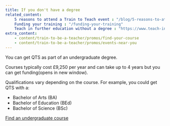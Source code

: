 ```yaml
---
title: If you don't have a degree
related_content:
    5 reasons to attend a Train to Teach event : "/blog/5-reasons-to-attend-a-train-to-teach-event"
    Funding your training : "/funding-your-training"
    Teach in further education without a degree : "https://www.teach-in-further-education.campaign.gov.uk"
extra_content:
    - content/train-to-be-a-teacher/promos/find-your-course
    - content/train-to-be-a-teacher/promos/events-near-you
---
```


You can get QTS as part of an undergraduate degree.

Courses typically cost £9,250 per year and can take up to 4 years but you can get funding(opens in new window).

Qualifications vary depending on the course. For example, you could get QTS with a:

- Bachelor of Arts (BA)
- Bachelor of Education (BEd)
- Bachelor of Science (BSc)

[Find an undergraduate course](https://digital.ucas.com/search)
